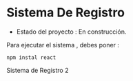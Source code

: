 <h1>Sistema De Registro</h1>

- Estado del proyecto : En construcción.

Para ejecutar el sistema , debes poner : 


```npm instal react``` 

Sistema de Registro 2 
